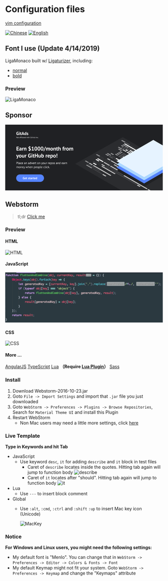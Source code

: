 # Configuration files

[vim configuration](./vim/README-en.md)

[![Chinese](https://jaywcjlove.github.io/sb/lang/chinese.svg)](./README.md) [![English](https://jaywcjlove.github.io/sb/lang/english.svg)](./README-en.md)

## Font I use (Update 4/14/2019)
LigaMonaco built w/ [Ligaturizer](https://github.com/ToxicFrog/Ligaturizer), including:
- [normal](./font/LigaMonaco.ttf)
- [bold](./font/LigaMonacoBold.ttf)

### Preview
![LigaMonaco](./assets/LigaMonaco-demo.png)

## Sponsor
[![](./assets/GitAds.png)](https://tracking.gitads.io/?campaign=gitads&repo=dotFiles&redirect=gitads.io)

## Webstorm

> tl;dr [Click me](#install)

### Preview

#### HTML
![HTML](./assets/HTML.png)

#### JavaScript
![JavaScript](./assets/JavaScript.png)

#### CSS
![CSS](./assets/CSS.png)

#### More ...
[AngularJS](./assets/AngularJS.png)
[TypeScript](./assets/TypeScript.png)
[Lua](./assets/Lua.png) **（Require [Lua Plugin](https://plugins.jetbrains.com/plugin/5055?pr=)）**
[Sass](./assets/Sass.png)

### Install
1. Download Webstorm-2016-10-23.jar
2. Goto `File -> Import Settings` and import that `.jar` file you just downloaded
3. Goto `WebStorm -> Preferences -> Plugins -> Browse Repositories`, Search for `Material Theme UI` and install this Plugin
4. Restart WebStorm
    - Non Mac users may need a little more settings, click [here](#Notice) 

### Live Template
**Type in Keywords and hit Tab**

- JavaScript
    - Use keyword `desc`, `it` for adding `describe` and `it` block in test files
        - Caret of `describe` locates inside the quotes. Hitting tab again will jump to function body
            ![describe](./assets/Describe.png)
        - Caret of `it` locates after "should". Hitting tab again will jump to function body
            ![it](./assets/It.png)
- Lua
    - Use `---` to insert block comment
- Global
    - Use `:alt`, `:cmd`, `:ctrl` and `:shift` `:up` to insert Mac key icon (Unicode)
    
        ![MacKey](./assets/Mackey.png)

### Notice
**For Windows and Linux users, you might need the following settings:**
- My default font is "Menlo". You can change that  in `WebStorm -> Preferences -> Editor -> Colors & Fonts -> Font`
- My default Keymap might not fit your system. Goto `WebStorm -> Preferences -> Keymap` and change the "Keymaps" attribute

